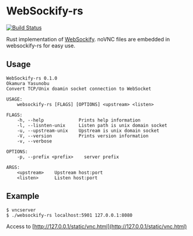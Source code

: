 # WebSockify-rs
[![Build Status](https://travis-ci.org/informationsea/websockify-rs.svg?branch=master)](https://travis-ci.org/informationsea/websockify-rs)

Rust implementation of [WebSockify](https://github.com/novnc/websockify).
noVNC files are embedded in websockify-rs for easy use.

## Usage

```
WebSockify-rs 0.1.0
Okamura Yasunobu
Convert TCP/Unix doamin socket connection to WebSocket

USAGE:
    websockify-rs [FLAGS] [OPTIONS] <upstream> <listen>

FLAGS:
    -h, --help             Prints help information
    -l, --lisnten-unix     Listen path is unix domain socket
    -u, --upstream-unix    Upstream is unix domain socket
    -V, --version          Prints version information
    -v, --verbose          

OPTIONS:
    -p, --prefix <prefix>    server prefix

ARGS:
    <upstream>    Upstream host:port
    <listen>      Listen host:port
```

## Example

```
$ vncserver
$ ./websockify-rs localhost:5901 127.0.0.1:8080
```

Access to [http://127.0.0.1/static/vnc.html](http://127.0.0.1/static/vnc.html)